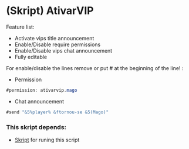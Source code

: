 # (Skript) AtivarVIP

Feature list:

 * Activate vips title announcement
 * Enable/Disable require permissions
 * Enable/Disable vips chat announcement
 * Fully editable

For enable/disable the lines remove or put # at the beginning of the line! :

* Permission
```java
#permission: ativarvip.mago
```
* Chat announcement
```java
#send "&5%player% &ftornou-se &5(Mago)"
```

### This skript depends:

 * [Skript](http://dev.bukkit.org/bukkit-plugins/skript/) for runing this script
